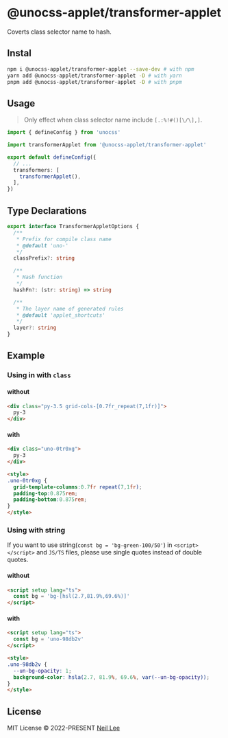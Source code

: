 # @unocss-applet/transformer-applet

Coverts class selector name to hash.

## Instal

```bash
npm i @unocss-applet/transformer-applet --save-dev # with npm
yarn add @unocss-applet/transformer-applet -D # with yarn
pnpm add @unocss-applet/transformer-applet -D # with pnpm
```

## Usage

> Only effect when class selector name include `[.:%!#()[\/\],]`. 

```ts
import { defineConfig } from 'unocss'

import transformerApplet from '@unocss-applet/transformer-applet'

export default defineConfig({
  // ...
  transformers: [
    transformerApplet(),
  ],
})
```

## Type Declarations
```ts
export interface TransformerAppletOptions {
  /**
   * Prefix for compile class name
   * @default 'uno-'
   */
  classPrefix?: string

  /**
   * Hash function
   */
  hashFn?: (str: string) => string

  /**
   * The layer name of generated rules
   * @default 'applet_shortcuts'
   */
  layer?: string
}
```

## Example
### Using in with `class`
#### without

```html
<div class="py-3.5 grid-cols-[0.7fr_repeat(7,1fr)]">
  py-3
</div>
```

</td><td width="500px" valign="top">

#### with

```html
<div class="uno-0tr0xg">
  py-3
</div>

<style>
.uno-0tr0xg {
  grid-template-columns:0.7fr repeat(7,1fr);
  padding-top:0.875rem;
  padding-bottom:0.875rem;
}
</style>
```
### Using with string

If you want to use string(`const bg = 'bg-green-100/50'`) in `<script></script>` and `JS/TS` files, please use single quotes instead of double quotes.

#### without

```html
<script setup lang="ts">
  const bg = 'bg-[hsl(2.7,81.9%,69.6%)]'
</script>
```

#### with

```html
<script setup lang="ts">
  const bg = 'uno-98db2v'
</script>

<style>
.uno-98db2v {
  --un-bg-opacity: 1;
  background-color: hsla(2.7, 81.9%, 69.6%, var(--un-bg-opacity));
}
</style>
```


## License

MIT License &copy; 2022-PRESENT [Neil Lee](https://github.com/zguolee)
